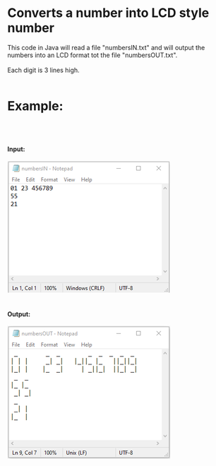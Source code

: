 # Converts a number into LCD style number
This code in Java will read a file "numbersIN.txt" and will output the numbers into an LCD format tot the file "numbersOUT.txt".
<br></br>
Each digit is 3 lines high.
<br></br>
<h1>Example:</h1>
<br></br>
<h4>Input:</h4>
<img src="https://github.com/FarcasRares/Numbers_to_LCD/blob/main/Images/in.png">
<br></br>
<h4>Output:</h4>
<img src="https://github.com/FarcasRares/Numbers_to_LCD/blob/main/Images/out.png">

